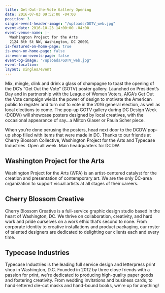 ```yaml
---
title: Get-Out-the-Vote Gallery Opening
date: 2016-07-03 09:52:00 -04:00
position: 3
single-event-header-image: "/uploads/GOTV_web.jpg"
event-date: 2016-10-23 14:00:00 -04:00
event-venue-name: |-
  Washington Project for the Arts
  2124 8th St NW, Washington, DC 20001
is-featured-on-home-page: true
is-even-on-home-page: false
is-even-on-events-page: false
event-bg-image: "/uploads/GOTV_web.jpg"
event-location: 
layout: singles/event
---
```


Mix, mingle, clink and drink a glass of champagne to toast the opening of the DC’s “Get Out the Vote” (GOTV) poster gallery. Launched on President’s Day and in partnership with the League of Women Voters, AIGA‘s Get Out the Vote campaign wields the power of design to motivate the American public to register and turn out to vote in the 2016 general election, as well as local elections to come. The pop-up GOTV gallery during DC Design Week (DCDW) will showcase posters designed by local creatives, with the occasional appearance of say...a Milton Glaser or Paula Scher piece.

When you’re done perusing the posters, head next door to the DCDW pop-up shop filled with items that were made in DC. Thanks to our friends at Cherry Blossom Collective, Washington Project for the Arts and Typecase Industries. Open all week. Main headquarters for DCDW.

## Washington Project for the Arts

Washington Project for the Arts (WPA) is an artist-centered catalyst for the creation and presentation of contemporary art. We are the only DC-area organization to support visual artists at all stages of their careers.

## Cherry Blossom Creative

Cherry Blossom Creative is a full-service graphic design studio based in the heart of Washington, DC. We thrive on collaboration, creativity, and hard work and pride ourselves on a work ethic that’s second to none. From corporate identity to creative installations and product packaging, our roster of talented designers are dedicated to delighting our clients each and every time.

## Typecase Industries

Typecase Industries is the leading full service design and letterpress print shop in Washington, D.C. Founded in 2012 by three close friends with a passion for print, we're dedicated to producing high-quality paper goods and fostering creativity. From wedding invitations and business cards, to hand-lettered die-cut masks and hand-bound books, we're up for anything!